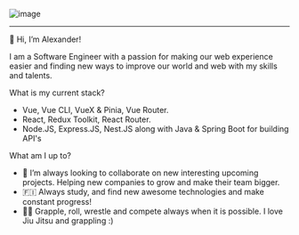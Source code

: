 ![image](https://m.media-amazon.com/images/M/MV5BYTZhOWRmODQtYWE3Mi00YWNmLThjNmItNTkxZjNlZjA5MmJjXkEyXkFqcGdeQXVyNDUwMDExNTk@._V1_.jpg)
<hr>

👋 Hi, I’m Alexander!

I am a Software Engineer with a passion for making our web experience easier and finding new ways to improve our world and web with my skills and talents.

What is my current stack?

- Vue, Vue CLI, VueX & Pinia, Vue Router. 
- React, Redux Toolkit, React Router.
- Node.JS, Express.JS, Nest.JS along with Java & Spring Boot for building API's

What am I up to?

- 🤝 I’m always looking to collaborate on new interesting upcoming projects. Helping new companies to grow and make their team bigger. 
- 🇫🇮 Always study, and find new awesome technologies and make constant progress!
- 🤼‍♂️ Grapple, roll, wrestle and compete always when it is possible. I love Jiu Jitsu and grappling :)


